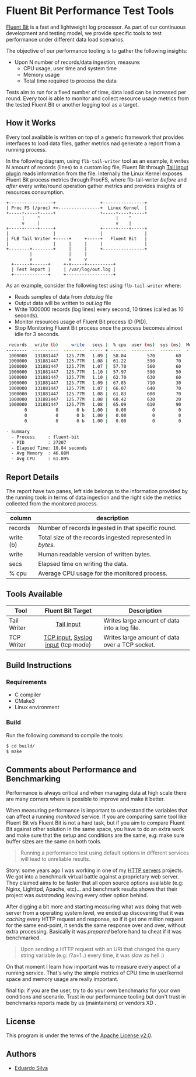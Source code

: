 # Fluent Bit Performance Test Tools

[Fluent Bit](https://fluentbit.io) is a fast and lightweight log processor. As part of our continuous development and testing model, we provide specific tools to test performance under different data load scenarios.

The objective of our performance tooling is to gather the following insights:

- Upon N number of records/data ingestion, measure:
  - CPU usage, user time and system time
  - Memory usage
  - Total time required to process the data

Tests aim to run for a fixed number of time, data load can be increased per round. Every tool is able to monitor and collect resource usage metrics from the tested Fluent Bit or another logging tool as a target.

## How it Works

Every tool available is written on top of a generic framework that provides interfaces to load data files, gather metrics nad generate a report from a running process.

In the following diagram, using ```flb-tail-writer``` tool as an example, it writes N amount of records (lines) to a custom log file, Fluent Bit through [Tail input plugin](https://docs.fluentbit.io/manual/input/tail) reads information from the file. Internally the Linux Kernel exposes Fluent Bit process metrics through ProcFS, where flb-tail-writer _before_ and _after_ every write/round operation gather metrics and provides insights of resources consumption.

```
+-----------------+                 +----------------+
| Proc FS (/proc) +<----------------+  Linux Kernel  |
+-----+-----+-----+                 +-----+----+-----+
      |     ^                             |    ^
      v     |                             v    |
+-----+-----+-----+                 +-----+----+-----+
|                 |                 |                |
| FLB Tail Writer +-----+     +-----+   Fluent Bit   |
|                 |     |     |     |                |
+--------+--------+     |     |     +----------------+
         |              |     |
         v              v     v
  +------+------+     +-+-----+----------+
  | Test Report |     | /var/log/out.log |
  +-------------+     +------------------+
```

As an example, consider the following test using ```flb-tail-writer``` where:

- Reads samples of data from _data.log_ file
- Output data will be written to _out.log_ file
- Write 1000000 records (log lines) every second, 10 times (called as 10 seconds).
- Monitor resources usage of Fluent Bit process ID (PID).
- Stop Monitoring Fluent Bit process once the process becomes almost idle for 3 seconds.

```bash
 records   write (b)     write   secs |  % cpu  user (ms)  sys (ms)  Mem (bytes)      Mem
--------  ----------  --------  ----- + ------  ---------  --------  -----------  -------
 1000000   131881447   125.77M   1.09 |  58.04        570        60     38785024   36.99M
 1000000   131881447   125.77M   1.08 |  61.22        590        70     61644800   58.79M
 1000000   131881447   125.77M   1.07 |  57.70        560        60     88682496   84.57M
 1000000   131881447   125.77M   1.10 |  57.97        590        50    115126272  109.79M
 1000000   131881447   125.77M   1.10 |  62.70        630        60    146522112  139.73M
 1000000   131881447   125.77M   1.09 |  67.85        710        30    155217920  148.03M
 1000000   131881447   125.77M   1.07 |  66.07        640        70      5005312    4.77M
 1000000   131881447   125.77M   1.08 |  61.83        600        70      4677632    4.46M
 1000000   131881447   125.77M   1.08 |  60.42        630        20      4677632    4.46M
 1000000   131881447   125.77M   1.08 |  65.09        610        90      4677632    4.46M
       0           0       0 b   1.00 |   0.00          0         0      4677632    4.46M
       0           0       0 b   1.00 |   0.00          0         0      4677632    4.46M
       0           0       0 b   1.00 |   0.00          0         0      4677632    4.46M

- Summary
  - Process     : fluent-bit
  - PID         : 27207
  - Elapsed Time: 10.84 seconds
  - Avg Memory  : 46.88M
  - Avg CPU     : 61.89%
```

## Report Details

The report have two panes, left side belongs to the information provided by the running tools in terms
of data ingestion and the right side the metrics collected from the monitored process.

| column    | description                                                |
| --------- | ---------------------------------------------------------- |
| records   | Number of records ingested in that specific round.         |
| write (b) | Total size of the records ingested represented in _bytes_. |
| write     | Human readable version of written bytes.                   |
| secs      | Elapsed time on writing the data.                          |
| % cpu     | Average CPU usage for the monitored process.               |

## Tools Available

| Tool        |                     Fluent Bit Target                     | Description                                  |
| ----------- | :-------------------------------------------------------: | -------------------------------------------- |
| Tail Writer | [Tail input](https://docs.fluentbit.io/manual/input/tail) | Writes large amount of data into a log file. |
| TCP Writer  | [TCP input](https://docs.fluentbit.io/manual/input/tail), [Syslog input](https://docs.fluentbit.io/manual/input/syslog) (tcp mode) | Writes large amount of data over a TCP socket. |

## Build Instructions

### Requirements

- C compiler
- CMake3
- Linux environment

### Build

Run the following command to compile the tools:

```bash
$ cd build/
$ make
```

## Comments about Performance and Benchmarking

Performance is always critical and when managing data at high scale there are many corners where is possible to improve and make it better.

When measuring performance is important to understand the variables that can affect a running _monitored_ service. If you are comparing same tool like Fluent Bit v/s Fluent Bit is not a hard task, but if you aim to compare Fluent Bit against other solution in the same space, you have to do an extra work and make sure that the setup and conditions are the same, e.g: make sure buffer sizes are the same on both tools.

>  Running a performance test using default options in different services will lead to unreliable results.

Story: some years ago I was working in one of my [HTTP servers](http://monkey-project.com) projects. We got into a benchmark virtual battle against a proprietary web server. They claimed aims to be faster that all open source options available (e.g: Nginx, Lighttpd, Apache, etc)... and benchmark results shows that their project was _outstanding_ leaving every other option behind.

After digging a bit more and starting measuring what was doing that web server from a operating system level, we ended up discovering that it was _caching_ every HTTP request and response, so if it get one million request for the same end-point, it sends the same response over and over, without extra processing. Basically it was _prepared_ before hand to cheat if it was benchmarked.

> Upon sending a HTTP request with an URI that changed the query string variable (e.g: /?a=1..) every time, it was slow as hell :)

On that moment I learn how important was to measure every aspect of a running service. That's why the simple metrics of CPU time in user/kernel space and memory usage are really important.

final tip: if you are the user, try to do your own benchmarks for your own conditions and scenario. Trust in our performance tooling but don't trust in benchmarks reports made by us (maintainers) or vendors XD .

## License

This program is under the terms of the [Apache License v2.0](http://www.apache.org/licenses/LICENSE-2.0).

## Authors

- [Eduardo Silva ](https://twitter.com/edsiper)
